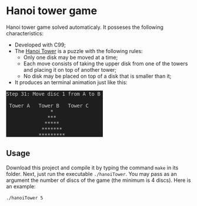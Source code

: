 # Hanoi tower game

Hanoi tower game solved automaticaly. It posseses the following characteristics:

- Developed with C99;
- The [Hanoi Tower](https://en.wikipedia.org/wiki/Tower_of_Hanoi) is a puzzle with the following rules:
    - Only one disk may be moved at a time;
    - Each move consists of taking the upper disk from one of the towers and placing it on top of another tower;
    - No disk may be placed on top of a disk that is smaller than it;
- It produces an terminal animation just like this:

![Alt Text](./hanoi.gif)

## Usage

Download this project and compile it by typing the command `make` in its folder. Next, just run the executable `./hanoiTower`. You may pass as an argument the number of discs of the game (the minimum is 4 discs). Here is an example:

```
./hanoiTower 5
```
